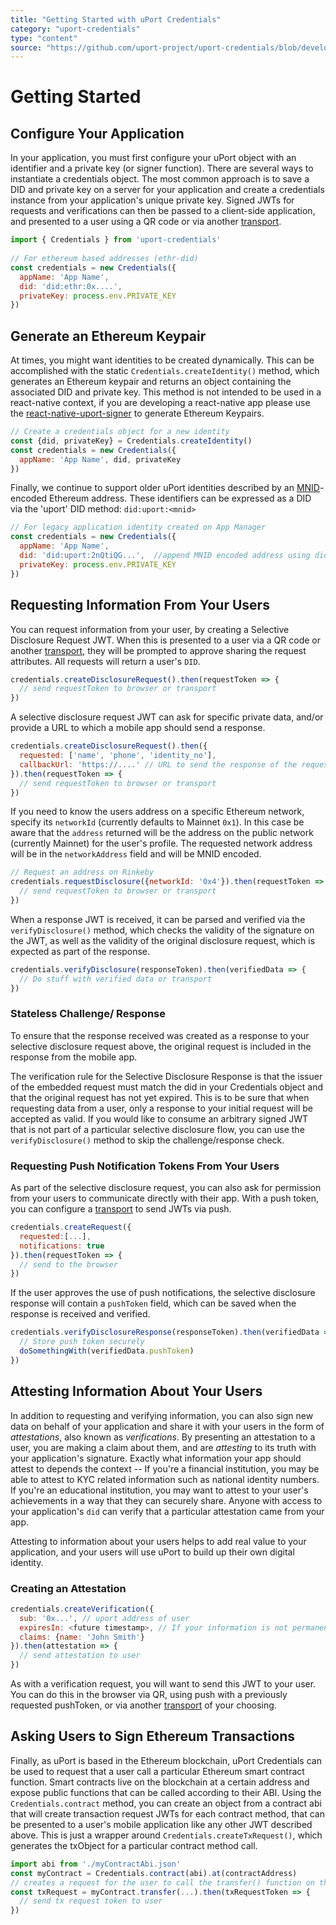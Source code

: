 ```yaml
---
title: "Getting Started with uPort Credentials"
category: "uport-credentials"
type: "content"
source: "https://github.com/uport-project/uport-credentials/blob/develop/docs/guides/index.md"
---
```


# Getting Started

## Configure Your Application
 
In your application, you must first configure your uPort object with an identifier and a private key (or signer function). There are several ways to instantiate a credentials object. The most common approach is to save a DID and private key on a server for your application and create a credentials instance from your application's unique private key. Signed JWTs for requests and verifications can then be passed to a client-side application, and presented to a user using a QR code or via another [transport](http://github.com/uport-project/uport-transports).
 
```javascript
import { Credentials } from 'uport-credentials'
 
// For ethereum based addresses (ethr-did)
const credentials = new Credentials({
  appName: 'App Name',
  did: 'did:ethr:0x....',
  privateKey: process.env.PRIVATE_KEY
})
```
## Generate an Ethereum Keypair 
 
At times, you might want identities to be created dynamically. This can be accomplished with the static `Credentials.createIdentity()` method, which generates an Ethereum keypair and returns an object containing the associated DID and private key. This method is not intended to be used in a react-native context, if you are developing a react-native app please use the [react-native-uport-signer](http://github.com/uport-project/react-native-uport-signer) to generate Ethereum Keypairs.
```javascript
// Create a credentials object for a new identity
const {did, privateKey} = Credentials.createIdentity()
const credentials = new Credentials({
  appName: 'App Name', did, privateKey
})
```
 
Finally, we continue to support older uPort identities described by an [MNID](http://github.com/uport-project/mnid)-encoded Ethereum address. These identifiers can be expressed as a DID via the 'uport' DID method: `did:uport:<mnid>`
```javascript
// For legacy application identity created on App Manager
const credentials = new Credentials({
  appName: 'App Name',
  did: 'did:uport:2nQtiQG...',  //append MNID encoded address using did:uport method 
  privateKey: process.env.PRIVATE_KEY
})
```

## Requesting Information From Your Users
 
You can request information from your user, by creating a Selective Disclosure Request JWT. When this is presented to a user via a QR code or another [transport](https://github.com/uport-project/uport-transports), they will be prompted to approve sharing the request attributes. All requests will return a user's `DID`.
 
```javascript
credentials.createDisclosureRequest().then(requestToken => {
  // send requestToken to browser or transport
})
```
 
A selective disclosure request JWT can ask for specific private data, and/or provide a URL to which a mobile app should send a response.
 
```javascript
credentials.createDisclosureRequest().then({
  requested: ['name', 'phone', 'identity_no'],
  callbackUrl: 'https://....' // URL to send the response of the request to
}).then(requestToken => {
  // send requestToken to browser or transport
})
```
 
If you need to know the users address on a specific Ethereum network, specify its `networkId` (currently defaults to Mainnet `0x1`). In this case be aware that the `address` returned will be the address on the public network (currently Mainnet) for the user's profile. The requested network address will be in the `networkAddress` field and will be MNID encoded.
 
```javascript
// Request an address on Rinkeby
credentials.requestDisclosure({networkId: '0x4'}).then(requestToken => {
  // send requestToken to browser or transport
})
```
 
When a response JWT is received, it can be parsed and verified via the `verifyDisclosure()` method, which checks the validity of the signature on the JWT, as well as the validity of the original disclosure request, which is expected as part of the response. 
 
```javascript
credentials.verifyDisclosure(responseToken).then(verifiedData => {
  // Do stuff with verified data or transport
})
```
 
### Stateless Challenge/ Response
 
To ensure that the response received was created as a response to your selective disclosure request above, the original request is included in the response from the mobile app.
 
The verification rule for the Selective Disclosure Response is that the issuer of the embedded request must match the did in your Credentials object and that the original request has not yet expired.  This is to be sure that when requesting data from a user, only a response to your initial request will be accepted as valid.  If you would like to consume an arbitrary signed JWT that is not part of a particular selective disclosure flow, you can use the `verifyDisclosure()` method to skip the challenge/response check.

### Requesting Push Notification Tokens From Your Users
 
As part of the selective disclosure request, you can also ask for permission from your users to communicate directly with their app.  With a push token, you can configure a [transport](https://github.com/uport-project/uport-transports) to send JWTs via push.
 
```javascript
credentials.createRequest({
  requested:[...],
  notifications: true
}).then(requestToken => {
  // send to the browser
})
```
If the user approves the use of push notifications, the selective disclosure response will contain a `pushToken` field, which can be saved when the response is received and verified.
 
```javascript
credentials.verifyDisclosureResponse(responseToken).then(verifiedData => {
  // Store push token securely
  doSomethingWith(verifiedData.pushToken)
})
```
 
## Attesting Information About Your Users
In addition to requesting and verifying information, you can also sign new data on behalf of your application and share it with your users in the form of _attestations_, also known as _verifications_.  By presenting an attestation to a user, you are making a claim about them, and are _attesting_ to its truth with your application's signature.  Exactly what information your app should attest to depends the context -- If you're a financial institution, you may be able to attest to KYC related information such as national identity numbers. If you're an educational institution, you may want to attest to your user's achievements in a way that they can securely share.  Anyone with access to your application's `did` can verify that a particular attestation came from your app.
 
Attesting to information about your users helps to add real value to your application, and your users will use uPort to build up their own digital identity.
 
### Creating an Attestation
 
```javascript
credentials.createVerification({
  sub: '0x...', // uport address of user
  expiresIn: <future timestamp>, // If your information is not permanent make sure to add expiresIn, the time in seconds from now
  claims: {name: 'John Smith'}
}).then(attestation => {
  // send attestation to user
})
```
As with a verification request, you will want to send this JWT to your user. You can do this in the browser via QR, using push with a previously requested pushToken, or via another [transport](https://github.com/uport-project/uport-transports) of your choosing.
 
## Asking Users to Sign Ethereum Transactions
 
Finally, as uPort is based in the Ethereum blockchain, uPort Credentials can be used to request that a user call a particular Ethereum smart contract function.  Smart contracts live on the blockchain at a certain address and expose public functions that can be called according to their ABI.  Using the `Credentials.contract` method, you can create an object from a contract abi that will create transaction request JWTs for each contract method, that can be presented to a user's mobile application like any other JWT described above.  This is just a wrapper around `Credentials.createTxRequest()`, which generates the txObject for a particular contract method call.
 
```javascript
import abi from './myContractAbi.json'
const myContract = Credentials.contract(abi).at(contractAddress)
// creates a request for the user to call the transfer() function on the smart contract
const txRequest = myContract.transfer(...).then(txRequestToken => {
  // send tx request token to user
})
```
